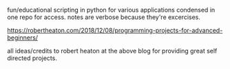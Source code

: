 fun/educational scripting in python for various applications condensed in one repo for access. notes are verbose because they're excercises.

https://robertheaton.com/2018/12/08/programming-projects-for-advanced-beginners/

all ideas/credits to robert heaton at the above blog for providing great self directed projects.
